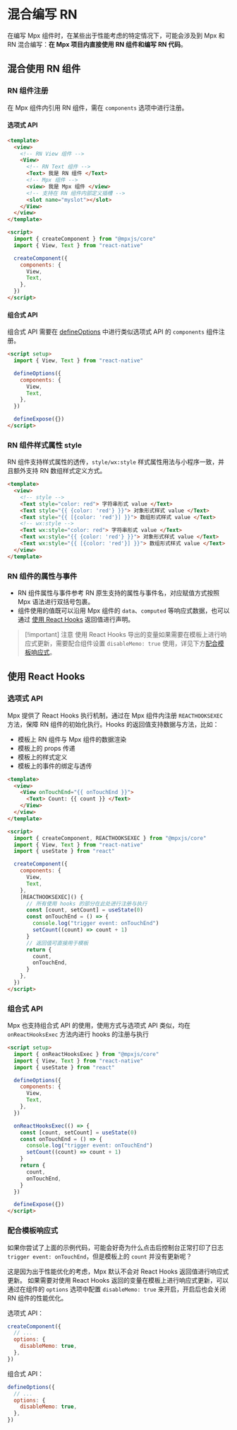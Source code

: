 # 混合编写 RN

在编写 Mpx 组件时，在某些出于性能考虑的特定情况下，可能会涉及到 Mpx 和 RN 混合编写：**在 Mpx 项目内直接使用 RN 组件和编写 RN 代码**。

## 混合使用 RN 组件

### RN 组件注册

在 Mpx 组件内引用 RN 组件，需在 `components` 选项中进行注册。

#### 选项式 API

```html {4,6,20-23}
<template>
  <view>
    <!-- RN View 组件 -->
    <View>
      <!-- RN Text 组件 -->
      <Text> 我是 RN 组件 </Text>
      <!-- Mpx 组件 -->
      <view> 我是 Mpx 组件 </view>
      <!-- 支持在 RN 组件内部定义插槽 -->
      <slot name="myslot"></slot>
    </View>
  </view>
</template>

<script>
  import { createComponent } from "@mpxjs/core"
  import { View, Text } from "react-native"

  createComponent({
    components: {
      View,
      Text,
    },
  })
</script>
```

#### 组合式 API

组合式 API 需要在 [defineOptions](/guide/composition-api/composition-api.html#defineoptions) 中进行类似选项式 API 的 `components` 组件注册。

```html {4-9}
<script setup>
  import { View, Text } from "react-native"

  defineOptions({
    components: {
      View,
      Text,
    },
  })

  defineExpose({})
</script>
```

### RN 组件样式属性 style

RN 组件支持样式属性的透传，`style/wx:style` 样式属性用法与小程序一致，并且额外支持 RN 数组样式定义方式。

```html
<template>
  <view>
    <!-- style -->
    <Text style="color: red"> 字符串形式 value </Text>
    <Text style="{{ {color: 'red'} }}"> 对象形式样式 value </Text>
    <Text style="{{ [{color: 'red'}] }}"> 数组形式样式 value </Text>
    <!-- wx:style -->
    <Text wx:style="color: red"> 字符串形式 value </Text>
    <Text wx:style="{{ {color: 'red'} }}"> 对象形式样式 value </Text>
    <Text wx:style="{{ [{color: 'red'}] }}"> 数组形式样式 value </Text>
  </view>
</template>
```

### RN 组件的属性与事件

- RN 组件属性与事件参考 RN 原生支持的属性与事件名，对应赋值方式按照 Mpx 语法进行双括号包裹。
- 组件使用的值既可以沿用 Mpx 组件的 `data`、`computed` 等响应式数据，也可以通过 [使用 React Hooks](#使用-react-hooks) 返回值进行声明。

> [!important] 注意
> 使用 React Hooks 导出的变量如果需要在模板上进行响应式更新，需要配合组件设置 `disableMemo: true` 使用，详见下方[配合模板响应式](#配合模板响应式)。

## 使用 React Hooks

### 选项式 API

Mpx 提供了 React Hooks 执行机制，通过在 Mpx 组件内注册 `REACTHOOKSEXEC` 方法，保障 RN 组件的初始化执行。Hooks 的返回值支持数据与方法，比如：

- 模板上 RN 组件与 Mpx 组件的数据渲染
- 模板上的 props 传递
- 模板上的样式定义
- 模板上的事件的绑定与透传

```html {19}
<template>
  <view>
    <View onTouchEnd="{{ onTouchEnd }}">
      <Text> Count: {{ count }} </Text>
    </View>
  </view>
</template>

<script>
  import { createComponent, REACTHOOKSEXEC } from "@mpxjs/core"
  import { View, Text } from "react-native"
  import { useState } from "react"

  createComponent({
    components: {
      View,
      Text,
    },
    [REACTHOOKSEXEC]() {
      // 所有使用 hooks 的部分在此处进行注册与执行
      const [count, setCount] = useState(0)
      const onTouchEnd = () => {
        console.log("trigger event: onTouchEnd")
        setCount((count) => count + 1)
      }
      // 返回值可直接用于模板
      return {
        count,
        onTouchEnd,
      }
    },
  })
</script>
```

### 组合式 API

Mpx 也支持组合式 API 的使用，使用方式与选项式 API 类似，均在 `onReactHooksExec` 方法内进行 hooks 的注册与执行

```html {13}
<script setup>
  import { onReactHooksExec } from "@mpxjs/core"
  import { View, Text } from "react-native"
  import { useState } from "react"

  defineOptions({
    components: {
      View,
      Text,
    },
  })

  onReactHooksExec(() => {
    const [count, setCount] = useState(0)
    const onTouchEnd = () => {
      console.log("trigger event: onTouchEnd")
      setCount((count) => count + 1)
    }
    return {
      count,
      onTouchEnd,
    }
  })

  defineExpose({})
</script>
```

### 配合模板响应式

如果你尝试了上面的示例代码，可能会好奇为什么点击后控制台正常打印了日志 `trigger event: onTouchEnd`，但是模板上的 `count` 并没有更新呢？

这是因为出于性能优化的考虑，Mpx 默认不会对 React Hooks 返回值进行响应式更新。 如果需要对使用 React Hooks 返回的变量在模板上进行响应式更新，可以通过在组件的 `options` 选项中配置 `disableMemo: true` 来开启，开启后也会关闭 RN 组件的性能优化。

选项式 API：

```js {4}
createComponent({
  // ...
  options: {
    disableMemo: true,
  },
})
```

组合式 API：

```js {4}
defineOptions({
  // ...
  options: {
    disableMemo: true,
  },
})
```
